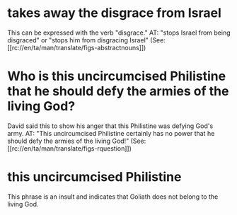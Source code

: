 # takes away the disgrace from Israel

This can be expressed with the verb "disgrace." AT: "stops Israel from being disgraced" or "stops him from disgracing Israel" (See: [[rc://en/ta/man/translate/figs-abstractnouns]])

# Who is this uncircumcised Philistine that he should defy the armies of the living God?

David said this to show his anger that this Philistine was defying God's army. AT: "This uncircumcised Philistine certainly has no power that he should defy the armies of the living God!" (See: [[rc://en/ta/man/translate/figs-rquestion]])

# this uncircumcised Philistine

This phrase is an insult and indicates that Goliath does not belong to the living God.

